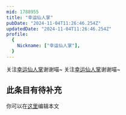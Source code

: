 ```yaml
---
mid: 1788955
title: "幸运仙人掌"
pubDate: "2024-11-04T11:26:46.254Z"
updatedDate: "2024-11-04T11:26:46.254Z"
profile:
  {
    Nickname: ["幸运仙人掌"],
  }
---
```


关注[幸运仙人掌](https://space.bilibili.com/1788955)谢谢喵~ 关注[幸运仙人掌](https://space.bilibili.com/1788955)谢谢喵~

## 此条目有待补充
你可以在[这里](https://github.com/Yuhanawa/VTuber.ICU-Content/edit/master/v/幸运仙人掌/index.md)编辑本文
